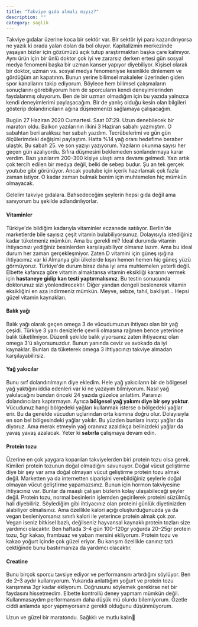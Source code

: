 ```yaml
---
title: "Takviye gıda almalı mıyız?"
description: ""
category: saglik
---
```

Takviye gıdalar üzerine koca bir sektör var. Bir sektör iyi para kazandırıyorsa ne yazık ki orada yalan dolan da bol oluyor. Kapitalizmin merkezinde yaşayan bizler için gözümüzü açık tutup araştırmaktan başka çare kalmıyor. Aynı ürün için bir ünlü doktor çok iyi ve zararsız derken ertesi gün sosyal medya fenomeni başka bir uzman kanser yapıyor diyebiliyor. Kişisel olarak bir doktor, uzman vs. sosyal medya fenomeniyse kesinlikle dinlemem ve gördüğüm an kapatırım. Bunun yerine bilimsel makaleler üzerinden giden spor kanallarını takip ediyorum. Böylece hem bilimsel çalışmaların sonuçlarını görebiliyorum hem de sporcuların kendi deneyimlerinden faydalanmış oluyorum. Ben de bir uzman olmadığım için bu yazıda yalnızca kendi deneyimlerimi paylaşacağım. Bir de yanlış olduğu kesin olan bilgileri gösterip dolandırıcıların ağına düşmemenizi sağlamaya çalışacağım.

Bugün 27 Haziran 2020 Cumartesi. Saat 07:29. Uzun denebilecek bir maraton oldu. Balkon yazılarının ilkini 3 Haziran sabahı yazmıştım. O sabahtan beri aralıksız her sabah yazdım. Tecrübelerimi ve gün gün ölçülerimdeki değişimi paylaştım. Hatta %14 yağ oranı hedefime beraber ulaştık. Bu sabah 25. ve son yazıyı yazıyorum. Yazıların okunma sayısı her geçen gün azalıyordu. Sıfıra düşmesini beklemeden sonlandırmaya karar verdim. Bazı yazılarım 200–300 kişiye ulaştı ama devamı gelmedi. Yazı artık çok tercih edilen bir medya değil, belki de sebep budur. Şu an tek gerçek youtube gibi görünüyor. Ancak youtube için içerik hazırlamak çok fazla zaman istiyor. O kadar zaman bulmak benim için muhtemelen hiç mümkün olmayacak.

Gelelim takviye gıdalara. Bahsedeceğim şeylerin hepsi gıda değil ama sanıyorum bu şekilde adlandırılıyorlar.

#### Vitaminler
Türkiye'de bildiğim kadarıyla vitaminler eczanede satılıyor. Berlin'de marketlerde bile sayısız çeşit vitamin bulabiliyorsunuz. Dolayısıyla istediğiniz kadar tüketmeniz mümkün. Ama bu gerekli mi? İdeal durumda vitamin ihtiyacınızı yediğiniz besinlerden karşılayabiliyor olmanız lazım. Ama bu ideal durum her zaman gerçekleşmiyor. Zaten D vitamini için güneş ışığına ihtiyacımız var ki Almanya gibi ülkelerde kışın hemen hemen hiç güneş yüzü görmüyoruz. Türkiye'de durum biraz daha iyi ama muhtemelen yeterli değil. Elbette kafanıza göre vitamin almaktansa vitamin eksikliği kararını vermek için **hastaneye gidip kan testi yaptırmalısınız**. Bu testin sonucunda doktorunuz sizi yönlendirecektir. Diğer yandan dengeli beslenerek vitamin eksikliğini en aza indirmeniz mümkün. Meyve, sebze, tahıl, bakliyat… Hepsi güzel vitamin kaynakları.

#### Balık yağı
Balık yağı olarak geçen omega 3 de vücudumuzun ihtiyacı olan bir yağ çeşidi. Türkiye 3 yanı denizlerle çevrili olmasına rağmen bence yeterince balık tüketilmiyor. Düzenli şekilde balık yiyorsanız zaten ihtiyacınız olan omega 3'ü alıyorsunuzdur. Bunun yanında ceviz ve avokado da iyi kaynaklar. Bunları da tüketerek omega 3 ihtiyacınızı takviye almadan karşılayabilirsiz.

#### Yağ yakıcılar
Bunu sırf dolandırılmayın diye ekledim. Hele yağ yakıcıların bir de bölgesel yağ yaktığını iddia edenleri var ki ne yazayım bilmiyorum. Nasıl yağ yakılacağını bundan önceki 24 yazıda güzelce anlattım. Paranızı dolandırıcılara kaptırmayın. Ayrıca **bölgesel yağ yakımı diye bir şey yoktur**. Vücudunuz hangi bölgedeki yağları kullanmak isterse o bölgedeki yağlar erir. Bu da genelde vücudun uçlarından orta kısmına doğru olur. Dolayısıyla en son bel bölgesindeki yağlar yakılır. Bu yüzden bunlara inatçı yağlar da diyoruz. Ama merak etmeyin yağ oranınız azaldıkça belinizdeki yağlar da yavaş yavaş azalacak. Yeter ki **sabırla** çalışmaya devam edin.

#### Protein tozu
Üzerine en çok yaygara koparılan takviyelerden biri protein tozu olsa gerek. Kimileri protein tozunun doğal olmadığını savunuyor. Doğal vücut geliştirme diye bir şey var ama doğal olmayan vücut geliştirme protein tozu almak değil. Marketten ya da internetten siparişini verebildiğiniz şeylerle doğal olmayan vücut geliştirme yapamazsınız. Bunun için hormon takviyesine ihtiyacınız var. Bunlar da maaşlı çalışan bizlerin kolay ulaşabileceği şeyler değil. Protein tozu, normal besinlerin işlemden geçirilerek proteini süzülmüş hali diyebiliriz. Söylediğim gibi ihtiyacınız olan proteini günlük diyetinizden alabiliyor olmalısınız. Ama özellikle kalori açığı oluşturduğunuzda ya da vegan besleniyorsanız sınırlı kalori ile yeterince protein almak çok zor. Vegan iseniz bitkisel bazlı, değilseniz hayvansal kaynaklı protein tozları size yardımcı olacaktır. Ben haftada 3–4 gün 100–120gr yoğurda 20–25gr protein tozu, 5gr kakao, frambuaz ve yaban mersini ekliyorum. Protein tozu ve kakao yoğurt içinde çok güzel eriyor. Bu karışım özellikle canınız tatlı çektiğinde bunu bastırmanıza da yardımcı olacaktır.

#### Creatine
Bunu birçok sporcu tavsiye ediyor ve performansını artırdığını söylüyor. Ben de 2–3 aydır kullanıyorum. Yukarıda anlattığım yoğurt ve protein tozu karışımına 3gr kadar ekliyorum. Doğrusunu söylemek gerekirse net bir faydasını hissetmedim. Elbette kontrollü deney yapmam mümkün değil. Kullanmasaydım performansım daha düşük mü olurdu bilemiyorum. Özetle ciddi anlamda spor yapmıyorsanız gerekli olduğunu düşünmüyorum.

Uzun ve güzel bir maratondu. Sağlıklı ve mutlu kalın👋
